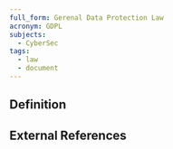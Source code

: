 ```yaml
---
full_form: Gerenal Data Protection Law
acronym: GDPL
subjects:
  - CyberSec
tags:
  - law
  - document
---
```


## Definition

## External References
